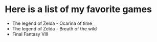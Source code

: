 # Here is a list of my favorite games

* The legend of Zelda - Ocarina of time
* The legend of Zelda - Breath of the wild
* Final Fantasy VIII
